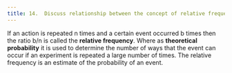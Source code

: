 ```yaml
---
title: 14.  Discuss relationship between the concept of relative frequency and probability.
---
```


If an action is repeated n times and a certain event occurred b times then the ratio b/n is called the **relative frequency**.
Where as **theoretical probability** it is used to determine the number of ways that the event can occur if an experiment is repeated a large number of times. The relative frequency is an estimate of the probability of an event.


